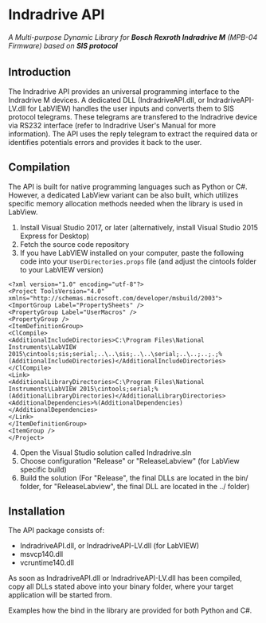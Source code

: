 # Indradrive API
###### A Multi-purpose Dynamic Library for **Bosch Rexroth Indradrive M** (MPB-04 Firmware) based on **SIS protocol**

## Introduction

The Indradrive API provides an universal programming interface to the Indradrive M devices. A dedicated DLL (IndradriveAPI.dll, or IndradriveAPI-LV.dll for LabVIEW) handles the user inputs and converts them to SIS protocol telegrams. These telegrams are transfered to the Indradrive device via RS232 interface (refer to Indradrive User's Manual for more information). The API uses the reply telegram to extract the required data or identifies potentials errors and provides it back to the user.


## Compilation

The API is built for native programming languages such as Python or C#. However, a dedicated LabView variant can be also built, which utilizes specific memory allocation methods needed when the library is used in LabView.

1. Install Visual Studio 2017, or later (alternatively, install Visual Studio 2015 Express for Desktop)
2. Fetch the source code repository
3.  If you have LabVIEW installed on your computer, paste the following code into your `UserDirectories.props` file (and adjust the cintools folder to your LabVIEW version) 
```
<?xml version="1.0" encoding="utf-8"?>
<Project ToolsVersion="4.0" xmlns="http://schemas.microsoft.com/developer/msbuild/2003">
<ImportGroup Label="PropertySheets" />
<PropertyGroup Label="UserMacros" />
<PropertyGroup />
<ItemDefinitionGroup>
<ClCompile>
<AdditionalIncludeDirectories>C:\Program Files\National Instruments\LabVIEW 2015\cintools;sis;serial;..\..\sis;..\..\serial;..\..;..;.;%(AdditionalIncludeDirectories)</AdditionalIncludeDirectories>
</ClCompile>
<Link>
<AdditionalLibraryDirectories>C:\Program Files\National Instruments\LabVIEW 2015\cintools;serial;%(AdditionalLibraryDirectories)</AdditionalLibraryDirectories>
<AdditionalDependencies>%(AdditionalDependencies)</AdditionalDependencies>
</Link>
</ItemDefinitionGroup>
<ItemGroup />
</Project>
```
4. Open the Visual Studio solution called Indradrive.sln
5. Choose configuration "Release" or "ReleaseLabview" (for LabView specific build)
6. Build the solution (For "Release", the final DLLs are located in the bin/ folder, for "ReleaseLabview", the final DLL are located in the ../ folder)


## Installation 

The API package consists of:
* IndradriveAPI.dll, or IndradriveAPI-LV.dll (for LabVIEW)
* msvcp140.dll
* vcruntime140.dll

As soon as IndradriveAPI.dll or IndradriveAPI-LV.dll has been compiled, copy all DLLs stated above into your binary folder, where your target application will be started from.

Examples how the bind in the library are provided for both Python and C#.
